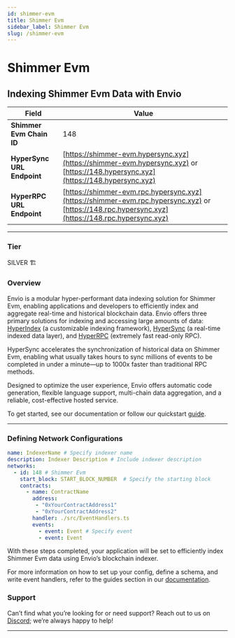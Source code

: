 ```yaml
---
id: shimmer-evm
title: Shimmer Evm
sidebar_label: Shimmer Evm
slug: /shimmer-evm
---
```


# Shimmer Evm

## Indexing Shimmer Evm Data with Envio

| **Field**                     | **Value**                                                                                          |
|-------------------------------|----------------------------------------------------------------------------------------------------|
| **Shimmer Evm Chain ID**     | 148                                                                                            |
| **HyperSync URL Endpoint**    | [https://shimmer-evm.hypersync.xyz](https://shimmer-evm.hypersync.xyz) or [https://148.hypersync.xyz](https://148.hypersync.xyz) |
| **HyperRPC URL Endpoint**     | [https://shimmer-evm.rpc.hypersync.xyz](https://shimmer-evm.rpc.hypersync.xyz) or [https://148.rpc.hypersync.xyz](https://148.rpc.hypersync.xyz) |

---

### Tier

SILVER 🏗️

### Overview

Envio is a modular hyper-performant data indexing solution for Shimmer Evm, enabling applications and developers to efficiently index and aggregate real-time and historical blockchain data. Envio offers three primary solutions for indexing and accessing large amounts of data: [HyperIndex](/docs/HyperIndex/overview) (a customizable indexing framework), [HyperSync](/docs/HyperSync/overview) (a real-time indexed data layer), and [HyperRPC](/docs/HyperSync/overview-hyperrpc) (extremely fast read-only RPC).

HyperSync accelerates the synchronization of historical data on Shimmer Evm, enabling what usually takes hours to sync millions of events to be completed in under a minute—up to 1000x faster than traditional RPC methods.

Designed to optimize the user experience, Envio offers automatic code generation, flexible language support, multi-chain data aggregation, and a reliable, cost-effective hosted service.

To get started, see our documentation or follow our quickstart [guide](/docs/HyperIndex/contract-import).

---

### Defining Network Configurations

```yaml
name: IndexerName # Specify indexer name
description: Indexer Description # Include indexer description
networks:
  - id: 148 # Shimmer Evm  
    start_block: START_BLOCK_NUMBER  # Specify the starting block
    contracts:
      - name: ContractName
        address:
         - "0xYourContractAddress1"
         - "0xYourContractAddress2"
        handler: ./src/EventHandlers.ts
        events:
          - event: Event # Specify event
          - event: Event
```

With these steps completed, your application will be set to efficiently index Shimmer Evm data using Envio’s blockchain indexer.

For more information on how to set up your config, define a schema, and write event handlers, refer to the guides section in our [documentation](/docs/HyperIndex/configuration-file).

### Support

Can’t find what you’re looking for or need support? Reach out to us on [Discord](https://discord.com/invite/Q9qt8gZ2fX); we’re always happy to help!

---
